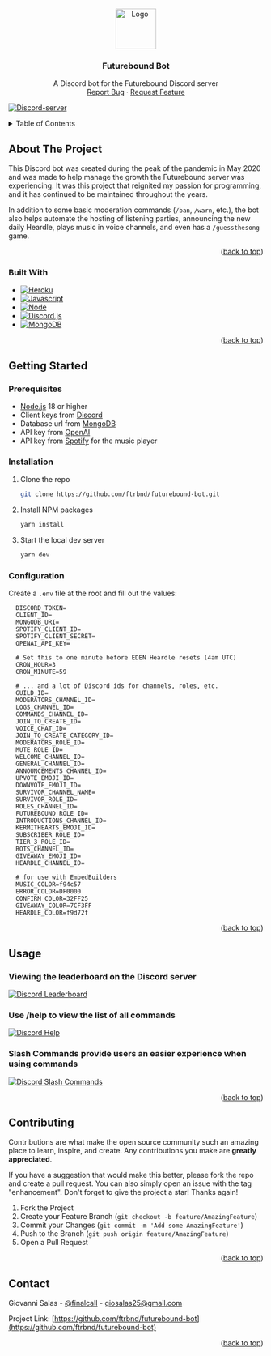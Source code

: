 <!-- Improved compatibility of back to top link: See: https://github.com/othneildrew/Best-README-Template/pull/73 -->

<a name="readme-top"></a>

<!--
*** Thanks for checking out the Best-README-Template. If you have a suggestion
*** that would make this better, please fork the repo and create a pull request
*** or simply open an issue with the tag "enhancement".
*** Don't forget to give the project a star!
*** Thanks again! Now go create something AMAZING! :D
-->

<!-- PROJECT LOGO -->
<br />
<div align="center">
  <a href="https://github.com/ftrbnd/futurebound-bot">
    <img src="https://i.imgur.com/rQmm1FM.png" alt="Logo" width="80" height="80">
  </a>
<h3 align="center">Futurebound Bot</h3>
  <p align="center">
    A Discord bot for the Futurebound Discord server
    <br />
    <a href="https://github.com/ftrbnd/futurebound-bot/issues">Report Bug</a>
    ·
    <a href="https://github.com/ftrbnd/futurebound-bot/issues">Request Feature</a>
  </p>
</div>

[![Discord-server][Discord-server]][Server-link]

<!-- TABLE OF CONTENTS -->
<details>
  <summary>Table of Contents</summary>
  <ol>
    <li>
      <a href="#about-the-project">About The Project</a>
      <ul>
        <li><a href="#built-with">Built With</a></li>
      </ul>
    </li>
    <li>
      <a href="#getting-started">Getting Started</a>
      <ul>
        <li><a href="#prerequisites">Prerequisites</a></li>
        <li><a href="#installation">Installation</a></li>
        <li><a href="#configuration">Configuration</a></li>
      </ul>
    </li>
    <li><a href="#usage">Usage</a></li>
    <li><a href="#contributing">Contributing</a></li>
    <li><a href="#contact">Contact</a></li>
  </ol>
</details>

<!-- ABOUT THE PROJECT -->

## About The Project

This Discord bot was created during the peak of the pandemic in May 2020 and was made to help manage the growth the Futurebound server was experiencing. It was this project that reignited my passion
for programming, and it has continued to be maintained throughout the years.

In addition to some basic moderation commands (`/ban`, `/warn`, etc.), the bot also helps automate the hosting of listening parties, announcing the new daily Heardle, plays music in voice channels,
and even has a `/guessthesong` game.

<p align="right">(<a href="#readme-top">back to top</a>)</p>

### Built With

- [![Heroku][Heroku]][Heroku-url]
- [![Javascript][Javascript]][Javascript-url]
- [![Node][Node.js]][Node-url]
- [![Discord.js][Discord.js]][DiscordJs-url]
- [![MongoDB][Mongodb]][MongoDb-url]

<p align="right">(<a href="#readme-top">back to top</a>)</p>

<!-- GETTING STARTED -->

## Getting Started

### Prerequisites

- [Node.js](https://nodejs.org/en/) 18 or higher
- Client keys from [Discord](https://discord.com/developers/applications)
- Database url from [MongoDB](https://mongodb.com/)
- API key from [OpenAI](https://openai.com/)
- API key from [Spotify](https://developer.spotify.com/) for the music player

### Installation

1. Clone the repo
   ```sh
   git clone https://github.com/ftrbnd/futurebound-bot.git
   ```
2. Install NPM packages
   ```sh
   yarn install
   ```
3. Start the local dev server
   ```sh
   yarn dev
   ```

### Configuration

Create a `.env` file at the root and fill out the values:

```env
  DISCORD_TOKEN=
  CLIENT_ID=
  MONGODB_URI=
  SPOTIFY_CLIENT_ID=
  SPOTIFY_CLIENT_SECRET=
  OPENAI_API_KEY=

  # Set this to one minute before EDEN Heardle resets (4am UTC)
  CRON_HOUR=3
  CRON_MINUTE=59

  # ... and a lot of Discord ids for channels, roles, etc.
  GUILD_ID=
  MODERATORS_CHANNEL_ID=
  LOGS_CHANNEL_ID=
  COMMANDS_CHANNEL_ID=
  JOIN_TO_CREATE_ID=
  VOICE_CHAT_ID=
  JOIN_TO_CREATE_CATEGORY_ID=
  MODERATORS_ROLE_ID=
  MUTE_ROLE_ID=
  WELCOME_CHANNEL_ID=
  GENERAL_CHANNEL_ID=
  ANNOUNCEMENTS_CHANNEL_ID=
  UPVOTE_EMOJI_ID=
  DOWNVOTE_EMOJI_ID=
  SURVIVOR_CHANNEL_NAME=
  SURVIVOR_ROLE_ID=
  ROLES_CHANNEL_ID=
  FUTUREBOUND_ROLE_ID=
  INTRODUCTIONS_CHANNEL_ID=
  KERMITHEARTS_EMOJI_ID=
  SUBSCRIBER_ROLE_ID=
  TIER_3_ROLE_ID=
  BOTS_CHANNEL_ID=
  GIVEAWAY_EMOJI_ID=
  HEARDLE_CHANNEL_ID=

  # for use with EmbedBuilders
  MUSIC_COLOR=f94c57
  ERROR_COLOR=DF0000
  CONFIRM_COLOR=32FF25
  GIVEAWAY_COLOR=7CF3FF
  HEARDLE_COLOR=f9d72f
```

<p align="right">(<a href="#readme-top">back to top</a>)</p>

<!-- USAGE EXAMPLES -->

## Usage

### Viewing the leaderboard on the Discord server

[![Discord Leaderboard][discord-leaderboard-screenshot]](https://discord.gg/futurebound)

### Use /help to view the list of all commands

[![Discord Help][discord-help-screenshot]](https://discord.gg/futurebound)

### Slash Commands provide users an easier experience when using commands

[![Discord Slash Commands][discord-slashcommands-screenshot]](https://support.discord.com/hc/en-us/articles/1500000368501-Slash-Commands-FAQ)

<p align="right">(<a href="#readme-top">back to top</a>)</p>

<!-- CONTRIBUTING -->

## Contributing

Contributions are what make the open source community such an amazing place to learn, inspire, and create. Any contributions you make are **greatly appreciated**.

If you have a suggestion that would make this better, please fork the repo and create a pull request. You can also simply open an issue with the tag "enhancement". Don't forget to give the project a
star! Thanks again!

1. Fork the Project
2. Create your Feature Branch (`git checkout -b feature/AmazingFeature`)
3. Commit your Changes (`git commit -m 'Add some AmazingFeature'`)
4. Push to the Branch (`git push origin feature/AmazingFeature`)
5. Open a Pull Request

<p align="right">(<a href="#readme-top">back to top</a>)</p>

<!-- CONTACT -->

## Contact

Giovanni Salas - [@finalcalI](https://twitter.com/finalcali) - giosalas25@gmail.com

Project Link: [https://github.com/ftrbnd/futurebound-bot](https://github.com/ftrbnd/futurebound-bot)

<p align="right">(<a href="#readme-top">back to top</a>)</p>

<!-- MARKDOWN LINKS & IMAGES -->
<!-- https://www.markdownguide.org/basic-syntax/#reference-style-links -->

[contributors-shield]: https://img.shields.io/github/contributors/ftrbnd/futurebound-bot.svg?style=for-the-badge
[contributors-url]: https://github.com/ftrbnd/futurebound-bot/graphs/contributors
[forks-shield]: https://img.shields.io/github/forks/ftrbnd/futurebound-bot.svg?style=for-the-badge
[forks-url]: https://github.com/ftrbnd/futurebound-bot/network/members
[stars-shield]: https://img.shields.io/github/stars/ftrbnd/futurebound-bot.svg?style=for-the-badge
[stars-url]: https://github.com/ftrbnd/futurebound-bot/stargazers
[issues-shield]: https://img.shields.io/github/issues/ftrbnd/futurebound-bot.svg?style=for-the-badge
[issues-url]: https://github.com/ftrbnd/futurebound-bot/issues
[license-shield]: https://img.shields.io/github/license/ftrbnd/futurebound-bot.svg?style=for-the-badge
[license-url]: https://github.com/ftrbnd/futurebound-bot/blob/master/LICENSE.txt
[linkedin-shield]: https://img.shields.io/badge/-LinkedIn-black.svg?style=for-the-badge&logo=linkedin&colorB=555
[linkedin-url]: https://linkedin.com/in/linkedin_username
[product-screenshot]: https://i.imgur.com/OzETWxS.png
[website-leaderboard-screenshot]: https://i.imgur.com/dVr4AOB.png
[discord-leaderboard-screenshot]: https://i.imgur.com/3TyTIKe.png
[discord-help-screenshot]: https://i.imgur.com/0Sd2kXW.png
[discord-slashcommands-screenshot]: https://i.imgur.com/XO2ZYMi.png
[custom-heardle-form]: https://i.imgur.com/w0W4CFN.png
[custom-heardle-result]: https://i.imgur.com/wGNsPv2.png
[Heroku]: https://img.shields.io/badge/Heroku-430098?style=for-the-badge&logo=heroku&logoColor=white
[Heroku-url]: https://www.heroku.com/
[Javascript]: https://img.shields.io/badge/javascript-F7DF1E?style=for-the-badge&logo=javascript&logoColor=black
[Javascript-url]: https://www.javascript.com/
[Node.js]: https://img.shields.io/badge/Node.js-339933?style=for-the-badge&logo=nodedotjs&logoColor=white
[Node-url]: https://nodejs.org/
[Discord.js]: https://img.shields.io/badge/Discord.JS-5865F2?style=for-the-badge&logo=discord&logoColor=white
[DiscordJs-url]: https://discord.js.org/
[MongoDb]: https://img.shields.io/badge/MongoDB-47A248?style=for-the-badge&logo=mongodb&logoColor=white
[Mongodb-url]: https://mongodb.com/
[Discord-server]: https://img.shields.io/discord/655655072885374987?logo=discord&logoColor=white&color=5865F2
[Server-link]: https://discord.gg/futurebound
